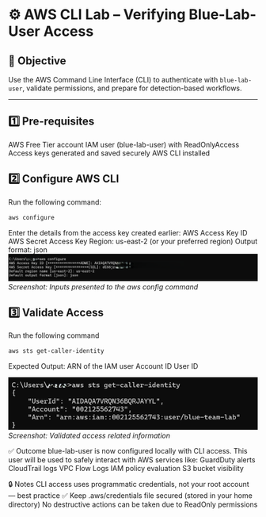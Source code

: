 # ⚙️ AWS CLI Lab – Verifying Blue-Lab-User Access

## 🎯 Objective

Use the AWS Command Line Interface (CLI) to authenticate with `blue-lab-user`, validate permissions, and prepare for detection-based workflows.

---
## 1️⃣ Pre-requisites

AWS Free Tier account
IAM user (blue-lab-user) with ReadOnlyAccess
Access keys generated and saved securely
AWS CLI installed

## 2️⃣ Configure AWS CLI

Run the following command:

```bash
aws configure
```
Enter the details from the access key created earlier:
AWS Access Key ID
AWS Secret Access Key
Region: us-east-2 (or your preferred region)
Output format: json
![Config Inputs](../images/aws-cli-configure.png)
*Screenshot: Inputs presented to the aws config command*

## 3️⃣ Validate Access

Run the following command

```bash
aws sts get-caller-identity
```
Expected Output:
ARN of the IAM user
Account ID
User ID

![Caller Identity](../images/aws-cli-caller-identity.png)
*Screenshot: Validated access related information*

✅ Outcome
blue-lab-user is now configured locally with CLI access. This user will be used to safely interact with AWS services like:
GuardDuty alerts
CloudTrail logs
VPC Flow Logs
IAM policy evaluation
S3 bucket visibility

🔒 Notes
CLI access uses programmatic credentials, not your root account — best practice ✅
Keep .aws/credentials file secured (stored in your home directory)
No destructive actions can be taken due to ReadOnly permissions



